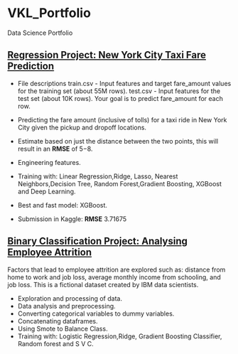# VKL_Portfolio
Data Science Portfolio

## [Regression Project: New York City Taxi Fare Prediction](https://github.com/estevaovukelic/Regressions/blob/main/New_York_City_Taxi_Fare_Prediction.ipynb)

- File descriptions train.csv - Input features and target fare_amount values for the training set (about 55M rows). test.csv - Input features for the test set    (about 10K rows). Your goal is to predict fare_amount for each row. 


- Predicting the fare amount (inclusive of tolls) for a taxi ride in New York City given the pickup and dropoff locations.
- Estimate based on just the distance between the two points, this will result in an **RMSE** of $5-$8.
- Engineering features.
- Training with: Linear Regression,Ridge, Lasso, Nearest Neighbors,Decision Tree, Random Forest,Gradient Boosting, XGBoost and Deep Learning.
- Best and fast model: XGBoost.
- Submission in Kaggle: **RMSE** 3.71675


## [Binary Classification Project: Analysing Employee Attrition ](https://github.com/estevaovukelic/Binary_classification-/blob/main/Analysing_Employee_Attrition.ipynb)

 Factors that lead to employee attrition are explored such as: distance from home to work and job loss, average monthly income from schooling, and job loss. This is a fictional dataset created by IBM data scientists.
- Exploration and processing of data.
- Data analysis and preprocessing.
- Converting categorical variables to dummy variables.
- Concatenating dataframes.
- Using Smote to Balance Class.
- Training with: Logistic Regression,Ridge, Gradient Boosting Classifier, Random forest and S V C.
